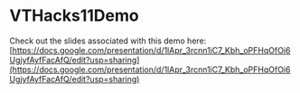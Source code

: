 # VTHacks11Demo

Check out the slides associated with this demo here: [https://docs.google.com/presentation/d/1lApr_3rcnn1iC7_Kbh_oPFHqOfOi6UgjyfAyfFacAfQ/edit?usp=sharing](https://docs.google.com/presentation/d/1lApr_3rcnn1iC7_Kbh_oPFHqOfOi6UgjyfAyfFacAfQ/edit?usp=sharing)
